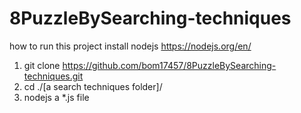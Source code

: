 # 8PuzzleBySearching-techniques
how to run this project
install nodejs https://nodejs.org/en/


1. git clone https://github.com/bom17457/8PuzzleBySearching-techniques.git
2. cd ./[a search techniques folder]/
3. nodejs a *.js file
